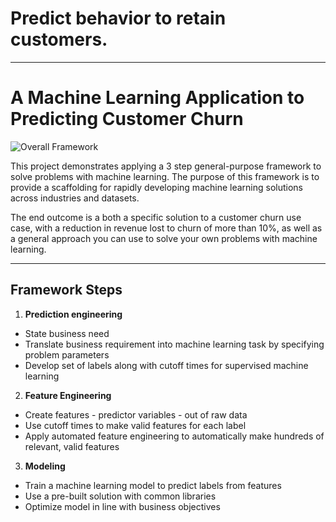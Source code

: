 # Predict behavior to retain customers.
---
# A Machine Learning Application to Predicting Customer Churn

![Overall Framework](https://i.ibb.co/c8MFc7x/2.jpg)


This project demonstrates applying a 3 step general-purpose framework to solve problems with machine learning. The purpose of this framework is to provide a scaffolding for rapidly developing machine learning solutions across industries and datasets.

The end outcome is a both a specific solution to a customer churn use case, with a reduction in revenue lost to churn of more than 10%, as well as a general approach you can use to solve your own problems with machine learning.

---

## Framework Steps

1.	**Prediction engineering**
-	State business need
-	Translate business requirement into machine learning task by specifying problem parameters
-	Develop set of labels along with cutoff times for supervised machine learning
2.	**Feature Engineering**
-	Create features - predictor variables - out of raw data
-	Use cutoff times to make valid features for each label
-	Apply automated feature engineering to automatically make hundreds of relevant, valid features
3.	**Modeling**
-	Train a machine learning model to predict labels from features
-	Use a pre-built solution with common libraries
-	Optimize model in line with business objectives
